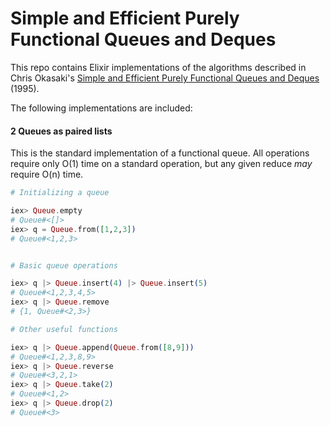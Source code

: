 # Simple and Efficient Purely Functional Queues and Deques

This repo contains Elixir implementations of the algorithms described in Chris
Okasaki's [Simple and Efficient Purely Functional Queues and Deques][paper]
(1995).

[paper]: https://www.westpoint.edu/eecs/SiteAssets/SitePages/Faculty%20Publication%20Documents/Okasaki/jfp95queue.pdf

The following implementations are included:

#### 2 Queues as paired lists

This is the standard implementation of a functional queue. All operations
require only O(1) time on a standard operation, but any given reduce *may*
require O(n) time.

```elixir
# Initializing a queue

iex> Queue.empty
# Queue#<[]>
iex> q = Queue.from([1,2,3])
# Queue#<1,2,3>


# Basic queue operations

iex> q |> Queue.insert(4) |> Queue.insert(5)
# Queue#<1,2,3,4,5>
iex> q |> Queue.remove
# {1, Queue#<2,3>}

# Other useful functions

iex> q |> Queue.append(Queue.from([8,9]))
# Queue#<1,2,3,8,9>
iex> q |> Queue.reverse
# Queue#<3,2,1>
iex> q |> Queue.take(2)
# Queue#<1,2>
iex> q |> Queue.drop(2)
# Queue#<3>
```

